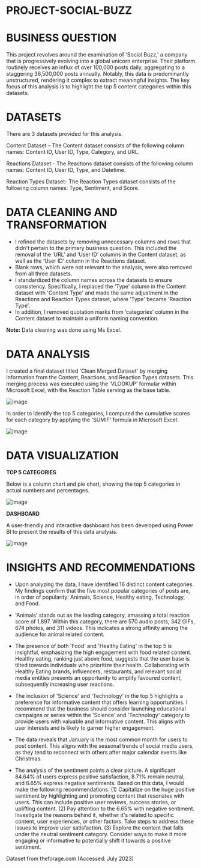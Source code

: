 # PROJECT-SOCIAL-BUZZ

# BUSINESS QUESTION

This project revolves around the examination of 'Social Buzz,' a company that is progressively evolving into a global unicorn enterprise. Their platform routinely receives an influx of over 100,000 posts daily, aggregating to a staggering 36,500,000 posts annually. Notably, this data is predominantly unstructured, rendering it complex to extract meaningful insights. The key focus of this analysis is to highlight the top 5 content categories within this datasets.

# DATASETS

There are 3 datasets provided for this analysis.

Content Dataset – The Content dataset consists of the following column names: Content ID, User ID, Type, Category, and URL.
   
Reactions Dataset - The Reactions dataset consists of the following column names: Content ID, User ID, Type, and Datetime.

Reaction Types Dataset- The Reaction Types dataset consists of the following column names: Type, Sentiment, and Score.
   
# DATA CLEANING AND TRANSFORMATION

* I refined the datasets by removing unnecessary columns and rows that didn't pertain to the primary business question. This included the removal of the ‘URL’ and ‘User ID’ columns in the Content dataset, as well as the ‘User ID’ column in the Reactions dataset.
* Blank rows, which were not relevant to the analysis, were also removed from all three datasets.
*	I standardized the column names across the datasets to ensure consistency. Specifically, I replaced the 'Type' column in the Content dataset with 'Content Type' and made the same adjustment in the Reactions and Reaction Types dataset, where 'Type' became 'Reaction Type'. 
*	In addition, I removed quotation marks from ‘categories’ column in the Content dataset to maintain a uniform naming convention.
   
**Note:** Data cleaning was done using Ms Excel.

# DATA ANALYSIS

I created a final dataset titled 'Clean Merged Dataset' by merging information from the Content, Reactions, and Reaction Types datasets. This merging process was executed using the ‘VLOOKUP’ formular within Microsoft Excel, with the Reaction Table serving as the base table.
  
![image](https://github.com/OluwatobiAkintokun/PROJECT-SOCIAL-BUZZ/assets/137109080/68208dad-3e1c-49c6-b878-91720ed71187)
  
In order to identify the top 5 categories, I computed the cumulative scores for each category by applying the 'SUMIF' formula in Microsoft Excel.
   
![image](https://github.com/OluwatobiAkintokun/PROJECT-SOCIAL-BUZZ/assets/137109080/d50b27fb-3ef5-48b3-88a4-e7502904ec47)

# DATA VISUALIZATION


**TOP 5 CATEGORIES**

Below is a column chart and pie chart, showing the top 5 categories in actual numbers and percentages.

![image](https://github.com/OluwatobiAkintokun/PROJECT-SOCIAL-BUZZ/assets/137109080/84d9c2a3-ce6c-45b9-ba69-67557337d504)


**DASHBOARD**

A user-friendly and interactive dashboard has been developed using Power BI to present the results of this data analysis. 

![image](https://github.com/OluwatobiAkintokun/PROJECT-SOCIAL-BUZZ/assets/137109080/f973fb0f-5853-424b-9b73-e1035d52fd34)


# INSIGHTS AND RECOMMENDATIONS
* Upon analyzing the data, I have identified 16 distinct content categories. My findings confirm that the five most popular categories of posts are, in order of popularity: Animals, Science, Healthy eating, Technology, and Food.

* 'Animals' stands out as the leading category, amassing a total reaction score of 1,897. Within this category, there are 570 audio posts, 342 GIFs, 674 photos, and 311 videos. This indicates a strong affinity among the audience for animal related content.

* The presence of both 'Food' and 'Healthy Eating' in the top 5 is insightful, emphasizing the high engagement with food related content. Healthy eating, ranking just above food, suggests that the user base is tilted towards individuals who prioritize their health. Collaborating with Healthy Eating brands, influencers, restaurants, and relevant social media entities presents an opportunity to amplify favoured content, subsequently increasing user reactions.

* The inclusion of 'Science' and 'Technology' in the top 5 highlights a preference for informative content that offers learning opportunities. I recommend that the business should consider launching educational campaigns or series within the 'Science' and 'Technology' category to provide users with valuable and informative content. This aligns with user interests and is likely to garner higher engagement.

* The data reveals that January is the most common month for users to post content. This aligns with the seasonal trends of social media users, as they tend to reconnect with others after major calendar events like Christmas.

* The analysis of the sentiment paints a clear picture. A significant 84.64% of users express positive satisfaction, 8.71% remain neutral, and 6.65% express negative sentiments. Based on this data, I would make the following recommendations. (1) Capitalize on the huge positive sentiment by highlighting and promoting content that resonates with users. This can include positive user reviews, success stories, or uplifting content. (2) Pay attention to the 6.65% with negative sentiment. Investigate the reasons behind it, whether it's related to specific content, user experiences, or other factors. Take steps to address these issues to improve user satisfaction. (3) Explore the content that falls under the neutral sentiment category. Consider ways to make it more engaging or informative to potentially shift it towards a positive sentiment.

Dataset from theforage.com (Accessed: July 2023)
